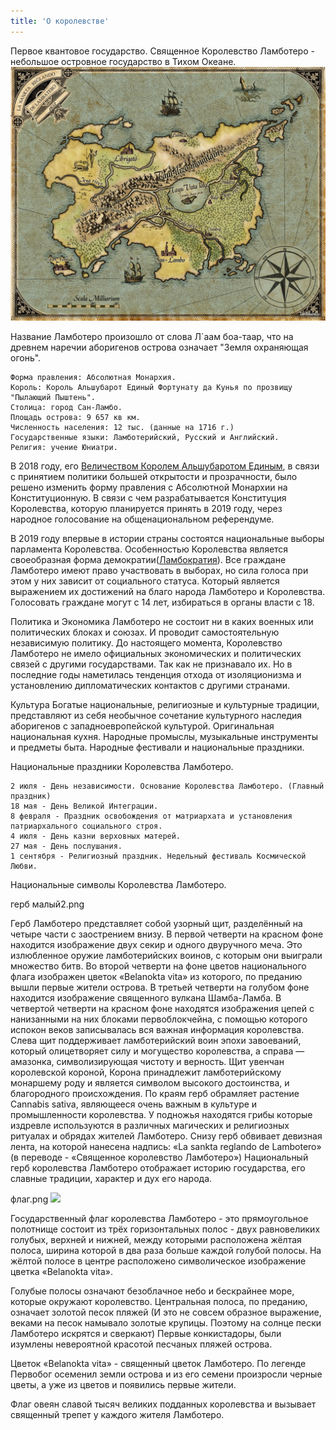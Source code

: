 ```yaml
---
title: 'О королевстве'
---
```


Первое квантовое государство. Священное Королевство Ламботеро - небольшое островное государство в Тихом Океане.
![Карта королевства Ламботеро 1652 правка](map-1652.jpg)

Название Ламботеро произошло от слова Л`аам боа-таар, что на древнем наречии аборигенов острова означает "Земля охраняющая огонь".


    Форма правления: Абсолютная Монархия.
    Король: Король Альшубарот Единый Фортунату да Кунья по прозвищу "Пылающий Пыштень".
    Столица: город Сан-Ламбо.
    Площадь острова: 9 657 кв км.
    Численность населения: 12 тыс. (данные на 1716 г.)
    Государственные языки: Ламботерийский, Русский и Английский.
    Религия: учение Юниатри.


В 2018 году, его [Величеством Королем Альшубаротом Единым](http://lambopedia.mak-radio.nichost.ru/ru/svyashennoe-korolevstvo-lambotero/korol-alshubarot), в связи с принятием политики большей открытости и прозрачности, было решено изменить форму правления с Абсолютной Монархии на Конституционную. В связи с чем разрабатывается Конституция Королевства, которую планируется принять в 2019 году, через народное голосование на общенациональном референдуме.

В 2019 году впервые в истории страны состоятся национальные выборы парламента Королевства.
Особенностью Королевства является своеобразная форма демократии([Ламбократия](http://lambopedia.mak-radio.nichost.ru/svyashennoe-korolevstvo-lambotero/lambokratiya)). Все граждане Ламботеро имеют право участвовать в выборах, но сила голоса при этом у них зависит от социального статуса. Который является выражением их достижений на благо народа Ламботеро и Королевства. Голосовать граждане могут с 14 лет, избираться в органы власти с 18.

Политика и Экономика
Ламботеро не состоит ни в каких военных или политических блоках и союзах. И проводит самостоятельную независимую политику. До настоящего момента, Королевство Ламботеро не имело официальных экономических и политических связей с другими государствами. Так как не признавало их. Но в последние годы наметилась тенденция отхода от изоляционизма и установлению дипломатических контактов с другими странами.

Культура
Богатые национальные, религиозные и культурные традиции, представляют из себя необычное сочетание культурного наследия аборигенов с западноевропейской культурой. Оригинальная национальная кухня. Народные промыслы, музыкальные инструменты и предметы быта. Народные фестивали и национальные праздники.

Национальные праздники Королевства Ламботеро.

    2 июля - День независимости. Основание Королевства Ламботеро. (Главный праздник)
    18 мая - День Великой Интеграции.
    8 февраля - Праздник освобождения от матриархата и установления патриархального социального строя.
    4 июля - День казни верховных матерей.
    27 мая - День послушания.
    1 сентября - Религиозный праздник. Недельный фестиваль Космической Любви.


Национальные символы Королевства Ламботеро.

герб малый2.png


Герб Ламботеро представляет собой узорный щит, разделённый на четыре части с заострением внизу.
В первой четверти на красном фоне находится изображение двух секир и одного двуручного меча. Это излюбленное оружие ламботерийских воинов, с которым они выиграли множество битв.
Во второй четверти на фоне цветов национального флага изображен цветок «Belanokta vita» из которого, по преданию вышли первые жители острова.
В третьей четверти на голубом фоне находится изображение священного вулкана Шамба-Ламба.
В четвертой четверти на красном фоне находятся изображения цепей с нанизанными на них блоками первоблокчейна, с помощью которого испокон веков записывалась вся важная информация королевства.
Слева щит поддерживает ламботерийский воин эпохи завоеваний, который олицетворяет силу и могущество королевства, а справа — амазонка, символизирующая чистоту и верность.
Щит увенчан королевской короной, Корона принадлежит ламботерийскому монаршему роду и является символом высокого достоинства, и благородного происхождения.
По краям герб обрамляет растение Cannabis sativa, являющееся очень важным в культуре и промышленности королевства. У подножья находятся грибы которые издревле используются в различных магических и религиозных ритуалах и обрядах жителей Ламботеро.
Снизу герб обвивает девизная лента, на которой нанесена надпись: «La sankta reglando de Lambotero» (в переводе - «Священное королевство Ламботеро»)
Национальный герб королевства Ламботеро отображает историю государства, его славные традиции, характер и дух его народа.


флаг.png
![](http://https://lambotero.life/attachments/flag-png.362/)

Государственный флаг королевства Ламботеро - это прямоугольное полотнище состоит из трёх горизонтальных полос - двух равновеликих голубых, верхней и нижней, между которыми расположена жёлтая полоса, ширина которой в два раза больше каждой голубой полосы. На жёлтой полосе в центре расположено символическое изображение цветка «Belanokta vita».

Голубые полосы означают безоблачное небо и бескрайнее море, которые окружают королевство. Центральная полоса, по преданию, означает золотой песок пляжей (И это не совсем образное выражение, веками на песок намывало золотые крупицы. Поэтому на солнце пески Ламботеро искрятся и сверкают) Первые конкистадоры, были изумлены невероятной красотой песчаных пляжей острова.

Цветок «Belanokta vita» - священный цветок Ламботеро. По легенде Первобог осеменил земли острова и из его семени произросли черные цветы, а уже из цветов и появились первые жители.

Флаг овеян славой тысяч великих подданных королевства и вызывает священный трепет у каждого жителя Ламботеро.